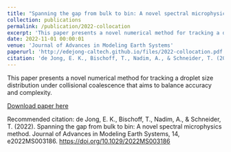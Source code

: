 ```yaml
---
title: "Spanning the gap from bulk to bin: A novel spectral microphysics method"
collection: publications
permalink: /publication/2022-collocation
excerpt: 'This paper presents a novel numerical method for tracking a droplet size distribution under collisional coalescence that aims to balance accuracy and complexity.'
date: 2022-11-01 00:00:01
venue: 'Journal of Advances in Modeling Earth Systems'
paperurl: 'http://edejong-caltech.github.io/files/2022-collocation.pdf'
citation: 'de Jong, E. K., Bischoff, T., Nadim, A., & Schneider, T. (2022). Spanning the gap from bulk to bin: A novel spectral microphysics method. Journal of Advances in Modeling Earth Systems, 14, e2022MS003186. https://doi.org/10.1029/2022MS003186'
---
```

This paper presents a novel numerical method for tracking a droplet size distribution under collisional coalescence that aims to balance accuracy and complexity.

[Download paper here](http://edejong-caltech.github.io/files/2022-collocation.pdf)

Recommended citation: de Jong, E. K., Bischoff, T., Nadim, A., & Schneider, T. (2022). Spanning the gap from bulk to bin: A novel spectral microphysics method. Journal of Advances in Modeling Earth Systems, 14, e2022MS003186. https://doi.org/10.1029/2022MS003186 